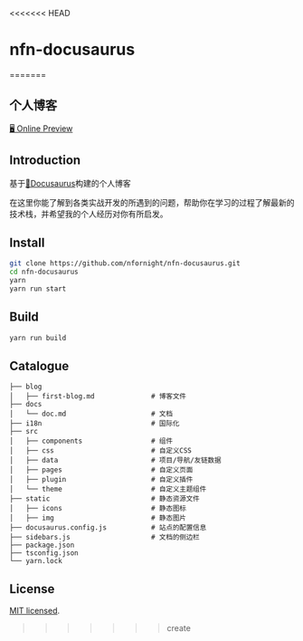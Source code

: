 <<<<<<< HEAD
# nfn-docusaurus
=======
## 个人博客

<a href="https://docs.nfornight.fun">🖥 Online Preview</a>

## Introduction

基于[🦖Docusaurus](https://docusaurus.io/)构建的个人博客

在这里你能了解到各类实战开发的所遇到的问题，帮助你在学习的过程了解最新的技术栈，并希望我的个人经历对你有所启发。

## Install

```sh
git clone https://github.com/nfornight/nfn-docusaurus.git
cd nfn-docusaurus
yarn
yarn run start
```

## Build

```sh
yarn run build
```

## Catalogue

```tree
├── blog                           
│   ├── first-blog.md              # 博客文件
├── docs                           
│   └── doc.md                     # 文档             
├── i18n                           # 国际化
├── src
│   ├── components                 # 组件
│   ├── css                        # 自定义CSS
│   ├── data                       # 项目/导航/友链数据
│   ├── pages                      # 自定义页面
│   ├── plugin                     # 自定义插件
│   └── theme                      # 自定义主题组件
├── static                         # 静态资源文件
│   ├── icons                      # 静态图标
│   ├── img                        # 静态图片
├── docusaurus.config.js           # 站点的配置信息
├── sidebars.js                    # 文档的侧边栏
├── package.json
├── tsconfig.json
└── yarn.lock
```

## License

[MIT licensed](https://github.com/kuizuo/blog/blob/main/LICENSE).
>>>>>>> create
